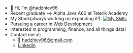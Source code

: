 - 👋 Hi, I’m @hadzhiev96
- Recent graduate --> Alpha Java A60 at Telerik Academy
- My Stack(always working on expanding it!):
  [![My Skills](https://skillicons.dev/icons?i=java,SQL,html,css)](https://skillicons.dev)
- Pursuing a career in  Web Development 
- Interested in programming, finance, and all things data!
- Contact me at:
  - 📧 hadzhiev96@gmail.com
  - [LinkedIn](https://www.linkedin.com/in/finance-analysis-sql/)
